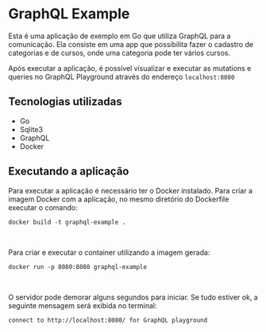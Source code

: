 # GraphQL Example
Esta é uma aplicação de exemplo em Go que utiliza GraphQL para a comunicação. Ela consiste em uma app que possibilita fazer o cadastro de categorias e de cursos, onde uma categoria pode ter vários cursos.

Após executar a aplicação, é possível visualizar e executar as mutations e queries no GraphQL Playground através do endereço `localhost:8080`

## Tecnologias utilizadas
* Go
* Sqlite3
* GraphQL
* Docker

## Executando a aplicação
Para executar a aplicação é necessário ter o Docker instalado. Para criar a imagem Docker com a aplicação, no mesmo diretório do Dockerfile executar o comando:
```
docker build -t graphql-example .
```

<br>

Para criar e executar o container utilizando a imagem gerada:
```
docker run -p 8080:8080 graphql-example
```

<br>

O servidor pode demorar alguns segundos para iniciar. Se tudo estiver ok, a seguinte mensagem será exibida no terminal:
```
connect to http://localhost:8080/ for GraphQL playground
```
